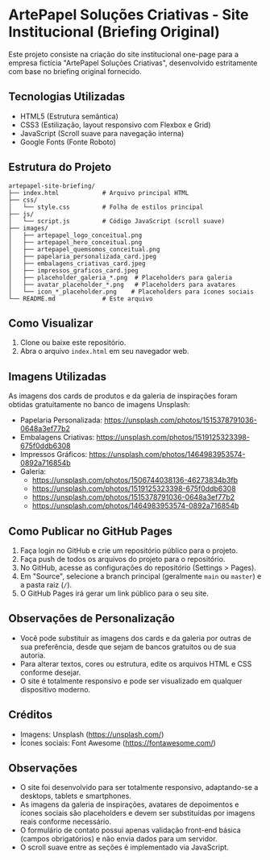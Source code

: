 # ArtePapel Soluções Criativas - Site Institucional (Briefing Original)

Este projeto consiste na criação do site institucional one-page para a empresa fictícia "ArtePapel Soluções Criativas", desenvolvido estritamente com base no briefing original fornecido.

## Tecnologias Utilizadas

*   HTML5 (Estrutura semântica)
*   CSS3 (Estilização, layout responsivo com Flexbox e Grid)
*   JavaScript (Scroll suave para navegação interna)
*   Google Fonts (Fonte Roboto)

## Estrutura do Projeto

```
artepapel-site-briefing/
├── index.html            # Arquivo principal HTML
├── css/
│   └── style.css         # Folha de estilos principal
├── js/
│   └── script.js         # Código JavaScript (scroll suave)
├── images/
│   ├── artepapel_logo_conceitual.png
│   ├── artepapel_hero_conceitual.png
│   ├── artepapel_quemsomos_conceitual.png
│   ├── papelaria_personalizada_card.jpeg
│   ├── embalagens_criativas_card.jpeg
│   ├── impressos_graficos_card.jpeg
│   ├── placeholder_galeria_*.png  # Placeholders para galeria
│   ├── avatar_placeholder_*.png   # Placeholders para avatares
│   └── icon_*_placeholder.png    # Placeholders para ícones sociais
└── README.md             # Este arquivo
```

## Como Visualizar

1.  Clone ou baixe este repositório.
2.  Abra o arquivo `index.html` em seu navegador web.

## Imagens Utilizadas

As imagens dos cards de produtos e da galeria de inspirações foram obtidas gratuitamente no banco de imagens Unsplash:
- Papelaria Personalizada: https://unsplash.com/photos/1515378791036-0648a3ef77b2
- Embalagens Criativas: https://unsplash.com/photos/1519125323398-675f0ddb6308
- Impressos Gráficos: https://unsplash.com/photos/1464983953574-0892a716854b
- Galeria: 
  - https://unsplash.com/photos/1506744038136-46273834b3fb
  - https://unsplash.com/photos/1519125323398-675f0ddb6308
  - https://unsplash.com/photos/1515378791036-0648a3ef77b2
  - https://unsplash.com/photos/1464983953574-0892a716854b

## Como Publicar no GitHub Pages

1. Faça login no GitHub e crie um repositório público para o projeto.
2. Faça push de todos os arquivos do projeto para o repositório.
3. No GitHub, acesse as configurações do repositório (Settings > Pages).
4. Em "Source", selecione a branch principal (geralmente `main` ou `master`) e a pasta raiz (`/`).
5. O GitHub Pages irá gerar um link público para o seu site.

## Observações de Personalização

- Você pode substituir as imagens dos cards e da galeria por outras de sua preferência, desde que sejam de bancos gratuitos ou de sua autoria.
- Para alterar textos, cores ou estrutura, edite os arquivos HTML e CSS conforme desejar.
- O site é totalmente responsivo e pode ser visualizado em qualquer dispositivo moderno.

## Créditos

- Imagens: Unsplash (https://unsplash.com/)
- Ícones sociais: Font Awesome (https://fontawesome.com/)

## Observações

*   O site foi desenvolvido para ser totalmente responsivo, adaptando-se a desktops, tablets e smartphones.
*   As imagens da galeria de inspirações, avatares de depoimentos e ícones sociais são placeholders e devem ser substituídas por imagens reais conforme necessário.
*   O formulário de contato possui apenas validação front-end básica (campos obrigatórios) e não envia dados para um servidor.
*   O scroll suave entre as seções é implementado via JavaScript.
